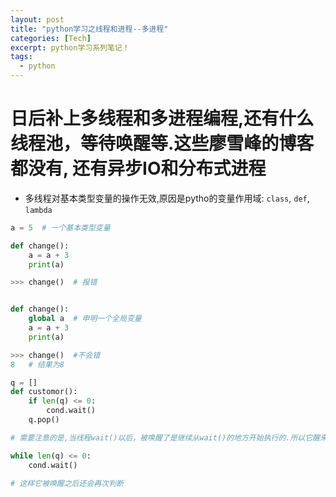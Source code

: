 ```yaml
---
layout: post
title: "python学习之线程和进程--多进程"
categories: [Tech]
excerpt: python学习系列笔记！
tags:
  - python
---
```



# 日后补上多线程和多进程编程,还有什么线程池，等待唤醒等.这些廖雪峰的博客都没有, 还有异步IO和分布式进程


- 多线程对基本类型变量的操作无效,原因是pytho的变量作用域: `class`, `def`, `lambda`

```python
a = 5  # 一个基本类型变量

def change():
    a = a + 3
    print(a)

>>> change()  # 报错


def change():
    global a  # 申明一个全局变量
    a = a + 3
    print(a)

>>> change()  #不会错
8   # 结果为8
```


```python
q = []
def customor():
    if len(q) <= 0:
        cond.wait()
    q.pop()

# 需要注意的是,当线程wait()以后，被唤醒了是继续从wait()的地方开始执行的.所以它醒来以后就会直接pop()

while len(q) <= 0:
    cond.wait()

# 这样它被唤醒之后还会再次判断
```
